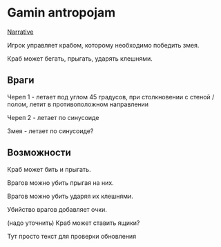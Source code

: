 # Gamin antropojam

[Narrative](http://www.ruthenia.ru/folklore/berezkin/i81a1.html)

Игрок управляет крабом, которому необходимо победить змея.

Краб может бегать, прыгать, ударять клешнями. 

## Враги

Череп 1 - летает под углом 45 градусов, при столкновении с стеной / полом, летит в противоположном направлении

Череп 2 - летает по синусоиде

Змея - летает по синусоиде?

## Возможности

Краб может бить и прыгать. 

Врагов можно убить прыгая на них.

Врагов можно убить ударяя их клешнями.

Убийство врагов добавляет очки.

(надо уточнить) Краб может ставить ящики?

Тут просто текст для проверки обновления
